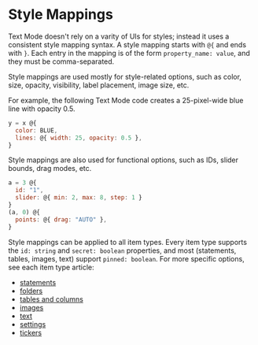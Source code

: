# Style Mappings

Text Mode doesn't rely on a varity of UIs for styles; instead it uses a consistent style mapping syntax. A style mapping starts with `@{` and ends with `}`. Each entry in the mapping is of the form `property_name: value`, and they must be comma-separated.

Style mappings are used mostly for style-related options, such as color, size, opacity, visibility, label placement, image size, etc.

For example, the following Text Mode code creates a 25-pixel-wide blue line with opacity 0.5.

```js
y = x @{
  color: BLUE,
  lines: @{ width: 25, opacity: 0.5 },
}
```

Style mappings are also used for functional options, such as IDs, slider bounds, drag modes, etc.

```js
a = 3 @{
  id: "1",
  slider: @{ min: 2, max: 8, step: 1 }
}
(a, 0) @{
  points: @{ drag: "AUTO" },
}
```

Style mappings can be applied to all item types. Every item type supports the `id: string` and `secret: boolean` properties, and most (statements, tables, images, text) support `pinned: boolean`. For more specific options, see each item type article:

- [statements](./statements.md#style-mapping)
- [folders](./folders.md#style-mapping)
- [tables and columns](./tables.md#style-mapping)
- [images](./images.md#style-mapping)
- [text](./text.md#style-mapping)
- [settings](./settings.md#style-mapping)
- [tickers](./tickers.md#style-mapping)
